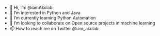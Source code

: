 - 👋 Hi, I’m @iamAkolab
- 👀 I’m interested in Python and Java
- 🌱 I’m currently learning Python Automation
- 💞️ I’m looking to collaborate on Open source projects in machine learning
- 📫 How to reach me on Twitter @iam_akolab

<!---
iamAkolab/iamAkolab is a ✨ special ✨ repository because its `README.md` (this file) appears on your GitHub profile.
You can click the Preview link to take a look at your changes.
--->
